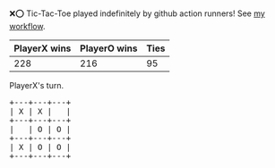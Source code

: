 :x::o: Tic-Tac-Toe played indefinitely by github action runners! See [my workflow](.github/workflows/play.yaml).

|PlayerX wins|PlayerO wins|Ties|
|-|-|-|
|228|216|95|

PlayerX's turn.

<pre>
+---+---+---+
| X | X |   |
+---+---+---+
|   | O | O |
+---+---+---+
| X | O | O |
+---+---+---+
</pre>